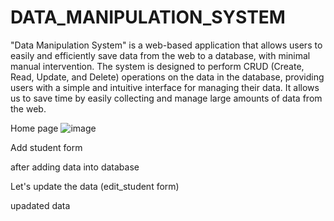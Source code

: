 # DATA_MANIPULATION_SYSTEM

"Data Manipulation System" is a web-based application that allows users to easily and efficiently save data from the web to a database, with minimal manual intervention.
The system is designed to perform CRUD (Create, Read, Update, and Delete) operations on the data in the database, providing users with a simple and intuitive interface for managing their data.
It allows us to save time by easily collecting and manage large amounts of data from the web.








Home page 
![image](https://user-images.githubusercontent.com/105812893/229299677-a1797ec1-c8c6-42d5-8171-5cd615e1813b.png)




Add student form





after adding data into database




Let's update the data (edit_student form)




upadated data 
